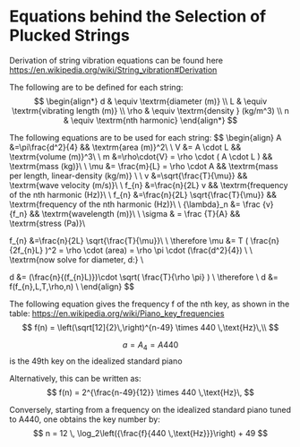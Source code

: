 # Equations behind the Selection of Plucked Strings

Derivation of string vibration equations can be found here https://en.wikipedia.org/wiki/String_vibration#Derivation 

The following are to be defined for each string:
$$
\begin{align*}
d & \equiv \textrm{diameter (m)} \\
L & \equiv \textrm{vibrating length (m)} \\
\rho & \equiv \textrm{density } (kg/m^3) \\
n & \equiv \textrm{nth harmonic}
\end{align*}
$$

The following equations are to be used for each string:
$$
\begin{align}
A &=\pi\frac{d^2}{4} && \textrm{area (m)}^2\\ \\
V &= A \cdot L && \textrm{volume (m)}^3\\ \\
m &=\rho\cdot{V} = \rho \cdot ( A \cdot L ) && \textrm{mass (kg)}\\ \\
\mu &= \frac{m}{L} = \rho \cdot A && \textrm{mass per length, linear-density (kg/m)} \\ \\
v &=\sqrt{\frac{T}{\mu}} && \textrm{wave velocity (m/s)}\\ \\
f_{n} &=\frac{n}{2L} v && \textrm{frequency of the nth harmonic (Hz)}\\ \\
f_{n} &=\frac{n}{2L} \sqrt{\frac{T}{\mu}} && \textrm{frequency of the nth harmonic (Hz)}\\ \\
{\lambda}_n &= \frac {v}{f_n} && \textrm{wavelength (m)}\\ \\
\sigma & = \frac {T}{A} && \textrm{stress (Pa)}\\

f_{n} &=\frac{n}{2L} \sqrt{\frac{T}{\mu}}\\ \\
\therefore \mu &= T ( \frac{n}{2f_{n}L} )^2 = \rho \cdot (area) = \rho \pi \cdot (\frac{d^2}{4}) \\ \\
\textrm{now solve for diameter, d:} \\

d &= (\frac{n}{(f_{n}L)})\cdot \sqrt( \frac{T}{\rho \pi} ) \\
\therefore \\
d &= f(f_{n},L,T,\rho,n) \\
\end{align}
$$

The following equation gives the frequency f of the nth key, as shown in the table:
https://en.wikipedia.org/wiki/Piano_key_frequencies
$$
f(n) = \left(\sqrt[12]{2}\,\right)^{n-49} \times 440 \,\text{Hz}\,\\
$$

$$a = A_{4} = A440$$
is the 49th key on the idealized standard piano

Alternatively, this can be written as:
$$
f(n) = 2^{\frac{n-49}{12}} \times 440 \,\text{Hz}\,
$$

Conversely, starting from a frequency on the idealized standard piano tuned to A440, one obtains the key number by:
$$
n = 12 \, \log_2\left({\frac{f}{440 \,\text{Hz}}}\right) + 49
$$

